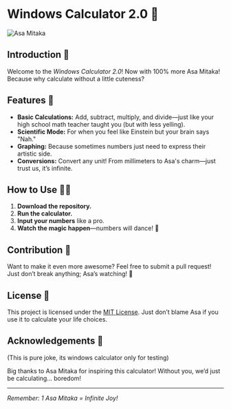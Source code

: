 # Windows Calculator 2.0 🚀

![Asa Mitaka](https://i.pinimg.com/736x/ae/67/21/ae672179d2bd7ce6c63606f5c584f1d8.jpg)

## Introduction 🎉

Welcome to the *Windows Calculator 2.0*! Now with 100% more Asa Mitaka! Because why calculate without a little cuteness? 

## Features 🌟

- **Basic Calculations:** Add, subtract, multiply, and divide—just like your high school math teacher taught you (but with less yelling).
- **Scientific Mode:** For when you feel like Einstein but your brain says "Nah."
- **Graphing:** Because sometimes numbers just need to express their artistic side.
- **Conversions:** Convert any unit! From millimeters to Asa's charm—just trust us, it’s infinite.

## How to Use 🧙‍♂️

1. **Download the repository.**
2. **Run the calculator.**
3. **Input your numbers** like a pro. 
4. **Watch the magic happen**—numbers will dance! 💃

## Contribution 🤝

Want to make it even more awesome? Feel free to submit a pull request! Just don’t break anything; Asa’s watching! 👀

## License 📜

This project is licensed under the [MIT License](LICENSE). Just don’t blame Asa if you use it to calculate your life choices.

## Acknowledgements 🙏
(This is pure joke, its windows calculator only for testing)

Big thanks to Asa Mitaka for inspiring this calculator! Without you, we’d just be calculating... boredom!

---

*Remember: 1 Asa Mitaka = Infinite Joy!*
